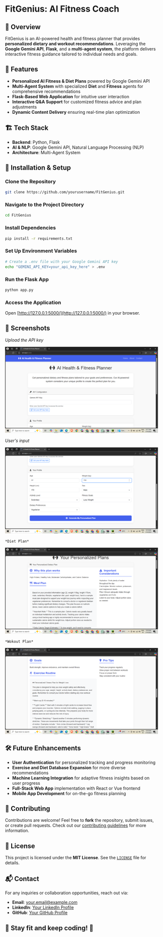 # FitGenius: AI Fitness Coach

## 🌟 Overview
FitGenius is an AI-powered health and fitness planner that provides **personalized dietary and workout recommendations**. Leveraging the **Google Gemini API**, **Flask**, and a **multi-agent system**, the platform delivers interactive fitness guidance tailored to individual needs and goals.

## 🚀 Features
* **Personalized AI Fitness & Diet Plans** powered by Google Gemini API
* **Multi-Agent System** with specialized **Diet** and **Fitness** agents for comprehensive recommendations
* **Flask-Based Web Application** for intuitive user interaction
* **Interactive Q&A Support** for customized fitness advice and plan adjustments
* **Dynamic Content Delivery** ensuring real-time plan optimization

## 🏗️ Tech Stack
* **Backend**: Python, Flask
* **AI & NLP**: Google Gemini API, Natural Language Processing (NLP)
* **Architecture**: Multi-Agent System

## 🔧 Installation & Setup

### Clone the Repository
```sh
git clone https://github.com/yourusername/FitGenius.git
```

### Navigate to the Project Directory
```sh
cd FitGenius
```

### Install Dependencies
```sh
pip install -r requirements.txt
```

### Set Up Environment Variables
```sh
# Create a .env file with your Google Gemini API key
echo "GEMINI_API_KEY=your_api_key_here" > .env
```

### Run the Flask App
```sh
python app.py
```

### Access the Application
Open [http://127.0.0.1:5000/](http://127.0.0.1:5000/) in your browser.

## 📸 Screenshots
  *Upload the API key*

  ![Upload the API key](results/p1.png)

  *User's input*

  ![User,s input](results/p2.png)

    *Diet Plan*

  ![Diet Plan](results/p3.png)
  

    *Wokout Plan*

  ![Workout Plan](results/p4.png)

  
## 🛠️ Future Enhancements
* **User Authentication** for personalized tracking and progress monitoring
* **Exercise and Diet Database Expansion** for more diverse recommendations
* **Machine Learning Integration** for adaptive fitness insights based on user progress
* **Full-Stack Web App** implementation with React or Vue frontend
* **Mobile App Development** for on-the-go fitness planning

## 🤝 Contributing
Contributions are welcome! Feel free to **fork** the repository, submit issues, or create pull requests. Check out our [contributing guidelines](CONTRIBUTING.md) for more information.

## 📜 License
This project is licensed under the **MIT License**. See the [`LICENSE`](LICENSE) file for details.

## 📬 Contact
For any inquiries or collaboration opportunities, reach out via:
* **Email**: your.email@example.com
* **LinkedIn**: [Your LinkedIn Profile](https://linkedin.com/in/yourprofile)
* **GitHub**: [Your GitHub Profile](https://github.com/yourusername)

## 💪 Stay fit and keep coding! 🚀
